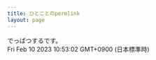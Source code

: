 ```yaml
---
title: ひとことのpermlink
layout: page
---
```

<div class="box" dt="1675993982846">
  でっぱつするです。
  <div class="content is-small">Fri Feb 10 2023 10:53:02 GMT+0900 (日本標準時)</div>
</div>